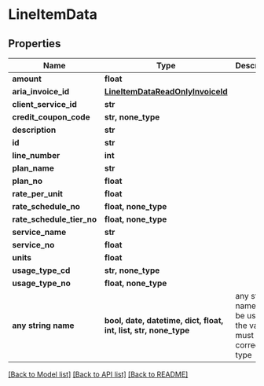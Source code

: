 # LineItemData


## Properties
Name | Type | Description | Notes
------------ | ------------- | ------------- | -------------
**amount** | **float** |  | [optional] 
**aria_invoice_id** | [**LineItemDataReadOnlyInvoiceId**](LineItemDataReadOnlyInvoiceId.md) |  | [optional] 
**client_service_id** | **str** |  | [optional] 
**credit_coupon_code** | **str, none_type** |  | [optional] 
**description** | **str** |  | [optional] 
**id** | **str** |  | [optional] 
**line_number** | **int** |  | [optional] 
**plan_name** | **str** |  | [optional] 
**plan_no** | **float** |  | [optional] 
**rate_per_unit** | **float** |  | [optional] 
**rate_schedule_no** | **float, none_type** |  | [optional] 
**rate_schedule_tier_no** | **float, none_type** |  | [optional] 
**service_name** | **str** |  | [optional] 
**service_no** | **float** |  | [optional] 
**units** | **float** |  | [optional] 
**usage_type_cd** | **str, none_type** |  | [optional] 
**usage_type_no** | **float, none_type** |  | [optional] 
**any string name** | **bool, date, datetime, dict, float, int, list, str, none_type** | any string name can be used but the value must be the correct type | [optional]

[[Back to Model list]](../README.md#documentation-for-models) [[Back to API list]](../README.md#documentation-for-api-endpoints) [[Back to README]](../README.md)


